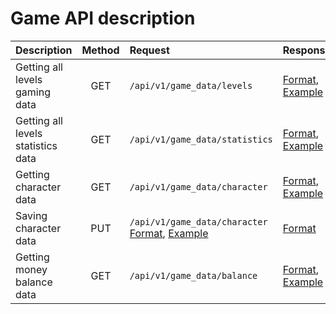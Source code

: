 # Game API description

| Description                        | Method | Request                                                                                                                                                                                                                                | Response                                                                                                                                                                                               |
|:-----------------------------------|:------:|:---------------------------------------------------------------------------------------------------------------------------------------------------------------------------------------------------------------------------------------|:-------------------------------------------------------------------------------------------------------------------------------------------------------------------------------------------------------|
| Getting all levels gaming data     |  GET   | `/api/v1/game_data/levels`                                                                                                                                                                                                             | [Format](https://github.com/Hiker-Hope/docs_example/blob/master/API_en/formats/levels.md), [Example](https://github.com/Hiker-Hope/docs_example/blob/master/API_en/examples/levels.json)               |
| Getting all levels statistics data |  GET   | `/api/v1/game_data/statistics`                                                                                                                                                                                                         | [Format](https://github.com/Hiker-Hope/docs_example/blob/master/API_en/formats/statistics.md), [Example](https://github.com/Hiker-Hope/docs_example/blob/master/API_en/examples/statistics.json)       |
| Getting character data             |  GET   | `/api/v1/game_data/character`                                                                                                                                                                                                          | [Format](https://github.com/Hiker-Hope/docs_example/blob/master/API_en/formats/character_get.md), [Example](https://github.com/Hiker-Hope/docs_example/blob/master/API_en/examples/character_get.json) |
| Saving character data              |  PUT   | `/api/v1/game_data/character` [Format](https://github.com/Hiker-Hope/docs_example/blob/master/API_en/formats/character_put.md), [Example](https://github.com/Hiker-Hope/docs_example/blob/master/API_en/examples/character_put.json) | [Format](https://github.com/Hiker-Hope/docs_example/blob/master/API_en/examples/ok.json)                                                                                                               |
| Getting money balance data         |  GET   | `/api/v1/game_data/balance`                                                                                                                                                                                                            | [Format](https://github.com/Hiker-Hope/docs_example/blob/master/API_en/formats/balance.md), [Example](https://github.com/Hiker-Hope/docs_example/blob/master/API_en/examples/balance.json)             |
